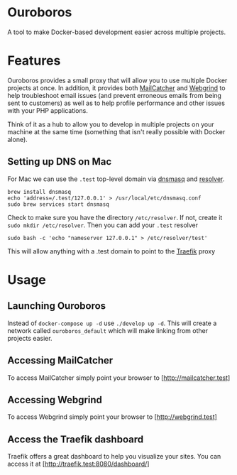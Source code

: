 Ouroboros
=====

A tool to make Docker-based development easier across multiple projects.

# Features

Ouroboros provides a small proxy that will allow you to use multiple Docker projects at once. In addition, it provides both [MailCatcher](https://mailcatcher.me/) and [Webgrind](https://github.com/jokkedk/webgrind) to help troubleshoot email issues (and prevent erroneous emails from being sent to customers) as well as to help profile performance and other issues with your PHP applications.

Think of it as a hub to allow you to develop in multiple projects on your machine at the same time (something that isn't really possible with Docker alone).

## Setting up DNS on Mac

For Mac we can use the `.test` top-level domain via [dnsmasq](http://www.thekelleys.org.uk/dnsmasq/doc.html) and [resolver](https://developer.apple.com/legacy/library/documentation/Darwin/Reference/ManPages/man5/resolver.5.html).

```
brew install dnsmasq
echo 'address=/.test/127.0.0.1' > /usr/local/etc/dnsmasq.conf
sudo brew services start dnsmasq
```

Check to make sure you have the directory `/etc/resolver`. If not, create it `sudo mkdir /etc/resolver`. Then you can add your `.test` resolver

```
sudo bash -c 'echo "nameserver 127.0.0.1" > /etc/resolver/test'
```

This will allow anything with a .test domain to point to the [Traefik](https://traefik.io/) proxy


# Usage

## Launching Ouroboros

Instead of `docker-compose up -d` use `./develop up -d`. This will create a network called `ouroboros_default` which will make linking from other projects easier.

## Accessing MailCatcher

To access MailCatcher simply point your browser to [http://mailcatcher.test]

## Accessing Webgrind

To access Webgrind simply point your browser to [http://webgrind.test]

## Access the Traefik dashboard

Traefik offers a great dashboard to help you visualize your sites. You can access it at [http://traefik.test:8080/dashboard/]
